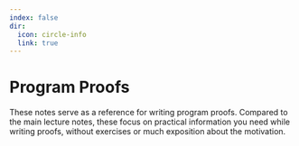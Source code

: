 ```yaml
---
index: false
dir:
  icon: circle-info
  link: true
---
```


# Program Proofs

These notes serve as a reference for writing program proofs. Compared to the main lecture notes, these focus on practical information you need while writing proofs, without exercises or much exposition about the motivation.

<Catalog hideHeading="true" />

